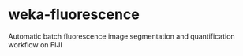 # weka-fluorescence
Automatic batch fluorescence image segmentation and quantification workflow on FIJI
